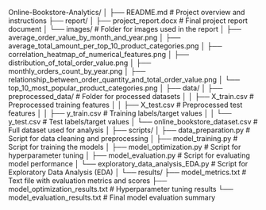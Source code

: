 Online-Bookstore-Analytics/
│
├── README.md                        # Project overview and instructions
├── report/
│   ├── project_report.docx          # Final project report document
│   └── images/                      # Folder for images used in the report
│       ├── average_order_value_by_month_and_year.png
│       ├── average_total_amount_per_top_10_product_categories.png
│       ├── correlation_heatmap_of_numerical_features.png
│       ├── distribution_of_total_order_value.png
│       ├── monthly_orders_count_by_year.png
│       ├── relationship_between_order_quantity_and_total_order_value.png
│       └── top_10_most_popular_product_categories.png
│
├── data/
│   ├── preprocessed_data/              # Folder for processed datasets
│   │   ├── X_train.csv                 # Preprocessed training features
│   │   ├── X_test.csv                  # Preprocessed test features
│   │   ├── y_train.csv                 # Training labels/target values
│   │   └── y_test.csv                  # Test labels/target values
│   └── online_bookstore_dataset.csv    # Full dataset used for analysis
│
├── scripts/
│   ├── data_preparation.py                     # Script for data cleaning and preprocessing
│   ├── model_training.py                       # Script for training the models
│   ├── model_optimization.py                   # Script for hyperparameter tuning
│   ├── model_evaluation.py                     # Script for evaluating model performance
│   └── exploratory_data_analysis_EDA.py        # Script for Exploratory Data Analysis (EDA)
│
└── results/
    ├── model_metrics.txt               # Text file with evaluation metrics and scores
    ├── model_optimization_results.txt  # Hyperparameter tuning results
    └── model_evaluation_results.txt    # Final model evaluation summary
